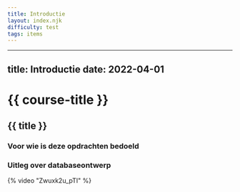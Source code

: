 ```yaml
---
title: Introductie
layout: index.njk
difficulty: test
tags: items
---
```


---
title: Introductie
date: 2022-04-01
---

# {{ course-title }}

## {{ title }}
### Voor wie is deze opdrachten bedoeld

### Uitleg over databaseontwerp
{% video "Zwuxk2u_pTI" %}

